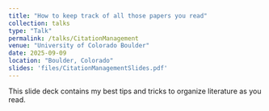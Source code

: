 ```yaml
---
title: "How to keep track of all those papers you read"
collection: talks
type: "Talk"
permalink: /talks/CitationManagement
venue: "University of Colorado Boulder"
date: 2025-09-09
location: "Boulder, Colorado"
slides: 'files/CitationManagementSlides.pdf'
---
```


This slide deck contains my best tips and tricks to organize literature as you read.
